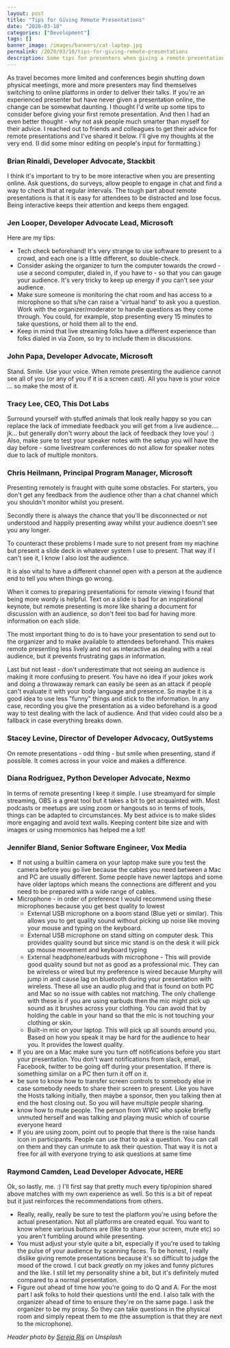 ```yaml
---
layout: post
title: "Tips for Giving Remote Presentations"
date: "2020-03-10"
categories: ["Development"]
tags: []
banner_image: /images/banners/cat-laptop.jpg
permalink: /2020/03/10/tips-for-giving-remote-presentations
description: Some tips for presenters when giving a remote presentation
---
```


As travel becomes more limited and conferences begin shutting down physical meetings, more and more presenters may find themselves switching to online platforms in order to deliver their talks. If you're an experienced presenter but have never given a presentation online, the change can be somewhat daunting. I thought I'd write up some tips to consider before giving your first remote presentation. And then I had an even better thought - why not ask people much smarter than myself for their advice. I reached out to friends and colleagues to get their advice for remote presentations and I've shared it below. I'll give my thoughts at the very end. (I did some minor editing on people's input for formatting.)


### Brian Rinaldi, Developer Advocate, Stackbit

I think it's important to try to be more interactive when you are presenting online. Ask questions, do surveys, allow people to engage in chat and find a way to check that at regular intervals. The tough part about remote presentations is that it is easy for attendees to be distracted and lose focus. Being interactive keeps their attention and keeps them engaged.

### Jen Looper, Developer Advocate Lead, Microsoft

Here are my tips:

* Tech check beforehand! It's very strange to use software to present to a crowd, and each one is a little different, so double-check.
* Consider asking the organizer to turn the computer towards the crowd - use a second computer, dialed in, if you have to - so that you can gauge your audience. It's very tricky to keep up energy if you can't see your audience.
* Make sure someone is monitoring the chat room and has access to a microphone so that s/he can raise a 'virtual hand' to ask you a question. Work with the organizer/moderator to handle questions as they come through. You could, for example, stop presenting every 15 minutes to take questions, or hold them all to the end. 
* Keep in mind that live streaming folks have a different experience than folks dialed in via Zoom, so try to include them in discussions.

### John Papa, Developer Advocate, Microsoft

Stand. Smile. Use your voice. When remote presenting the audience cannot see all of you (or any of you if it is a screen cast). All you have is your voice ... so make the most of it.

### Tracy Lee, CEO, This Dot Labs

Surround yourself with stuffed animals that look really happy so you can replace the lack of immediate feedback you will get from a live audience.... jk... but generally don't worry about the lack of feedback they love you! :) Also, make sure to test your speaker notes with the setup you will have the day before - some livestream conferences do not allow for speaker notes due to lack of multiple monitors.

### Chris Heilmann, Principal Program Manager, Microsoft

Presenting remotely is fraught with quite some obstacles. For starters, you don't get any feedback from the audience other than a chat channel which you shouldn't monitor whilst you present. 

Secondly there is always the chance that you'll be disconnected or not understood and happily presenting away whilst your audience doesn't see you any longer. 

To counteract these problems I made sure to not present from my machine but present a slide deck in whatever system I use to present. That way if I can't see it, I know I also lost the audience. 

It is also vital to have a different channel open with a person at the audience end to tell you when things go wrong. 

When it comes to preparing presentations for remote viewing I found that being more wordy is helpful. Text on a slide is bad for an inspirational keynote, but remote presenting is more like sharing a document for discussion with an audience, so don't feel too bad for having more information on each slide. 

The most important thing to do is to have your presentation to send out to the organizer and to make available to attendees beforehand. This makes remote presenting less lively and not as interactive as dealing with a real audience, but it prevents frustrating gaps in information. 

Last but not least - don't underestimate that not seeing an audience is making it more confusing to present. You have no idea if your jokes work and doing a throwaway remark can easily be seen as an attack if people can't evaluate it with your body language and presence. So maybe it is a good idea to use less "funny" things and stick to the information. In any case, recording you give the presentation as a video beforehand is a good way to test dealing with the lack of audience. And that video could also be a fallback in case everything breaks down.

### Stacey Levine, Director of Developer Advocacy, OutSystems

On remote presentations  - odd thing - but smile when presenting, stand if possible. It comes across in your voice and makes a difference.

### Diana Rodriguez, Python Developer Advocate, Nexmo

In terms of remote presenting I keep it simple. I use streamyard for simple streaming, OBS is a great tool but it takes a bit to get acquainted with. Most podcasts or meetups are using zoom or hangouts so in terms of tools, things can be adapted to circumstances. My best advice is to make slides more engaging and avoid text walls. Keeping content bite size and with images or using mnemonics has helped me a lot!

### Jennifer Bland, Senior Software Engineer, Vox Media

* If not using a builtiin camera on your laptop make sure you test the camera before you go live because the cables you need between a Mac and PC are usually different. Some people have newer laptops and some have older laptops which means the connections are different and you need to be prepared with a wide range of cables.
* Microphone - in order of preference I would recommend using these microphones because you get best quality to lowest
	* External USB microphone on a boom stand (Blue yeti or similar). This allows you to get quality sound without picking up noise like moving your mouse and typing on the keyboard.
	* External USB microphone on stand sitting on computer desk. This provides quality sound but since mic stand is on the desk it will pick up mouse movement and keyboard typing
	* External headphone/earbuds with microphone - This will provide good quality sound but not as good as a professional mic. They can be wireless or wired but my preference is wired because Murphy will jump in and cause lag on bluetooth during your presentation with wireless. These all use an audio plug and that is found on both PC and Mac so no issue with cables not matching. The only challenge with these is if you are using earbuds then the mic might pick up sound as it brushes across your clothing. You can avoid that by holding the cable in your hand so that the mic is not touching your clothing or skin.
	* Built-in mic on your laptop. This will pick up all sounds around you. Based on how you speak it may be hard for the audience to hear you. It provides the lowest quality.
* If you are on a Mac make sure you turn off notifications before you start your presentation. You don't want notifications from slack, email, Facebook, twitter to be going off during your presentation. If there is something similar on a PC then turn it off on it.
* be sure to know how to transfer screen controls to somebody else in case somebody needs to share their screen to present. Like you have the Hosts talking initially, then maybe a sponsor, then you talking then at end the host closing out. So you will have multiple people sharing.
* know how to mute people. The person from WWC who spoke briefly unmuted herself and was talking and playing music which of course everyone heard
* If you are using zoom, point out to people that there is the raise hands icon in participants. People can use that to ask a question. You can call on them and they can unmute to ask their question. That way it is not a free for all with everyone trying to ask questions at same time

### Raymond Camden, Lead Developer Advocate, HERE

Ok, so lastly, me. :) I'll first say that pretty much every tip/opinion shared above matches with my own experience as well. So this is a bit of repeat but it just reinforces the recommendations from others.

* Really, really, really be sure to test the platform you're using before the actual presentation. Not all platforms are created equal. You want to know where various buttons are (like to share your screen, mute etc) so you aren't fumbling around while presenting.
* You must adjust your style quite a bit, especially if you're used to taking the pulse of your audience by scanning faces. To be honest, I really dislike giving remote presentations because it's so difficult to judge the mood of the crowd. I cut back *greatly* on my jokes and funny pictures and the like. I still let my personality shine a bit, but it's definitely muted compared to a normal presentation.
* Figure out ahead of time how you're going to do Q and A. For the most part I ask folks to hold their questions until the end. I also talk with the organizer ahead of time to ensure they're on the same page. I ask the organizer to be my proxy. So they can take questions in the physical room and simply repeat them to me (the assumption is that they are next to the microphone). 

<i>Header photo by <a href="https://unsplash.com/@kimtheris?utm_source=unsplash&utm_medium=referral&utm_content=creditCopyText">Sereja Ris</a> on Unsplash</i>